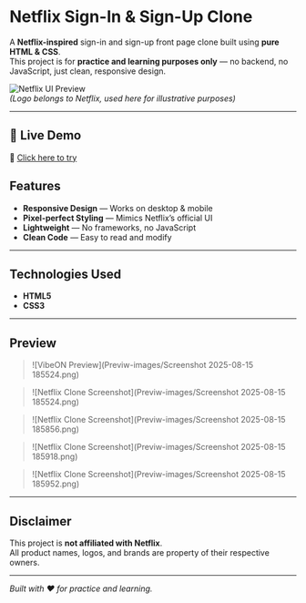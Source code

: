 # Netflix Sign-In & Sign-Up Clone

A **Netflix-inspired** sign-in and sign-up front page clone built using **pure HTML & CSS**.  
This project is for **practice and learning purposes only** — no backend, no JavaScript, just clean, responsive design.

![Netflix UI Preview](https://upload.wikimedia.org/wikipedia/commons/0/08/Netflix_2015_logo.svg)  
*(Logo belongs to Netflix, used here for illustrative purposes)*

---

## 🚀 Live Demo  
🔗 [Click here to try](https://mynetfliclone.netlify.app/)  

##  Features
-  **Responsive Design** — Works on desktop & mobile  
-  **Pixel-perfect Styling** — Mimics Netflix’s official UI  
-  **Lightweight** — No frameworks, no JavaScript  
-  **Clean Code** — Easy to read and modify  

---

##  Technologies Used
- **HTML5**
- **CSS3**

---

##  Preview
>![VibeON Preview](Previw-images/Screenshot 2025-08-15 185524.png)  

> ![Netflix Clone Screenshot](Previw-images/Screenshot 2025-08-15 185524.png)

> ![Netflix Clone Screenshot](Previw-images/Screenshot 2025-08-15 185856.png)

> ![Netflix Clone Screenshot](Previw-images/Screenshot 2025-08-15 185918.png)

> ![Netflix Clone Screenshot](Previw-images/Screenshot 2025-08-15 185952.png)

---

##  Disclaimer
This project is **not affiliated with Netflix**.  
All product names, logos, and brands are property of their respective owners.  

---
 *Built with ❤️ for practice and learning.*
